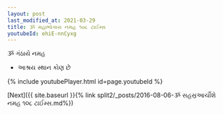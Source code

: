 ```yaml
---
layout: post
last_modified_at: 2021-03-29
title: ૐ મહાભોગાય નમહ ૧૦૮ ટાઈમ્સ
youtubeId: ehiE-nnCyxg
---
```

 
 
 ૐ ગંઠાયે નમહ  
 
 -  આશ્રય સ્થાન કોણ છે 
 
  
 
  
 
 
 
 
 
 


{% include youtubePlayer.html id=page.youtubeId %}
 
[Next]({{ site.baseurl }}{% link  split2/_posts/2016-08-06-ૐ સહસ્રઆર્ચીશે નમહ ૧૦૮ ટાઈમ્સ.md%})
 
